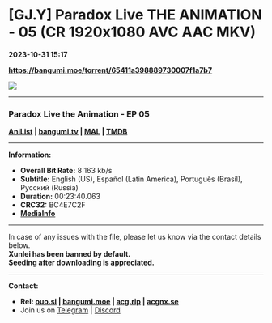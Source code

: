 # [GJ.Y] Paradox Live THE ANIMATION - 05 (CR 1920x1080 AVC AAC MKV)

**2023-10-31 15:17**

**https://bangumi.moe/torrent/65411a398889730007f1a7b7**

![](https://img1.ak.crunchyroll.com/i/spire2-tmb/ba266ce88c02cf09fd3ab652bcc9b0141698748919_full.jpg)

* * *

### **__Paradox Live the Animation__** - EP 05

**[AniList](https://anilist.co/anime/150077) | [bangumi.tv](https://bgm.tv/subject/385210) | [MAL](https://myanimelist.net/anime/51956) | [TMDB](https://www.themoviedb.org/tv/203045-paradox-live-the-animation)**

* * *

**Information:**

*   **Overall Bit Rate:** 8 163 kb/s
*   **Subtitle:** English (US), Español (Latin America), Português (Brasil), Русский (Russia)
*   **Duration:** 00:23:40.063
*   **CRC32:** BC4E7C2F
*   **[MediaInfo](https://rr1---nfo.raws.dev/%5BGJ.Y%5D%20Paradox%20Live%20the%20Animation%20-%2005%20%28CR%201920x1080%20AVC%20AAC%20MKV%29%20%5BBC4E7C2F%5D.mkv.nfo)**

* * *

In case of any issues with the file, please let us know via the contact details below.  
**Xunlei has been banned by default.**  
**Seeding after downloading is appreciated.**

* * *

**Contact:**

*   **Rel: [ouo.si](https://ouo.si/user/BraveSail) | [bangumi.moe](https://bangumi.moe/search/63e4b7585fa12c0007949b88) | [acg.rip](https://acg.rip/user/5570) | [acgnx.se](https://share.acgnx.se/user-529-1.html)**
*   Join us on [Telegram](https://kirara-fantasia.moe/telegram) | [Discord](https://kirara-fantasia.moe/discord)